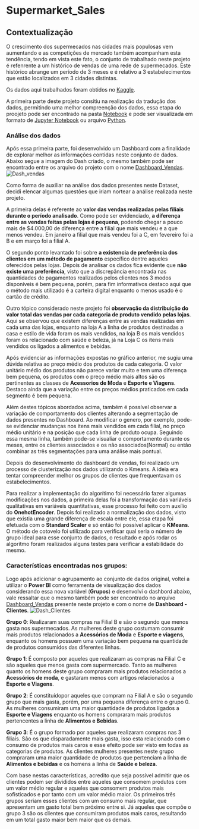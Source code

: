 # Supermarket_Sales
 
## Contextualização
O crescimento dos supermecados nas cidades mais populosas vem aumentando e as competições de mercado também acompanham esta tendência, tendo em vista este fato, o conjunto de trabalhado neste projeto é refenrente a um histórico de vendas de uma rede de supermecados. Este histórico abrange um período de 3 meses e é relativo a 3 estabelecimentos que estão localizados em 3 cidades distintas.

Os dados aqui trabalhados foram obtidos no [Kaggle](https://www.kaggle.com/datasets/aungpyaeap/supermarket-sales).

A primeira parte deste projeto consitiu na realização da tradução dos dados, permitindo uma melhor compreenção dos dados, essa etapa do proojeto pode ser encontrado na pasta [Notebook](https://github.com/MateusSampaio1/Supermarket_Sales/tree/main/Notebook) e pode ser visualizada em formato de [Jupyter Notebook](https://github.com/MateusSampaio1/Supermarket_Sales/blob/main/Notebook/Supermarket_Sales.ipynb) ou arquivo [Python](https://github.com/MateusSampaio1/Supermarket_Sales/blob/main/Notebook/Supermarket_Sales.py).

### Análise dos dados
Após essa primeira parte, foi desenvolvido um Dashboard com a finalidade de explorar melhor as informações contidas neste conjunto de dados. Abaixo segue a imagem do Dash criado, o mesmo também pode ser encontrado entre os arquivo do projeto com o nome [Dashboard_Vendas](https://github.com/MateusSampaio1/Supermarket_Sales/blob/main/Dashboard_Vendas.pbix).
![Dash_vendas](https://user-images.githubusercontent.com/107072611/195391281-b22b44f9-a84d-47ca-8d1b-8c0981cc5b6e.png)

Como forma de auxiliar na análise dos dados presentes neste Dataset, decidi elencar algumas questões que iriam nortear a análise realizada neste projeto. 

A primeira delas é referente ao **valor das vendas realizadas pelas filiais durante o período analisado**. Como pode ser evidenciado, **a diferença entre as vendas feitas pelas lojas é pequena**, podendo chegar a pouco mais de $4.000,00 de diferença entre a filial que mais vendeu e a que menos vendeu. Em janeiro a filial que mais vendeu foi a C, em fevereiro foi a B e em março foi a filial A.

O segundo ponto levantado foi sobre **a existencia de preferência dos clientes em um método de pagamento** específico dentre aqueles oferecidos pelas lojas. Depois de analisar os dados fica evidente que **não existe uma preferência**, visto que a discrepância encontrada nas quantidades de pagamentos realizados pelos clientes nos 3 modos disponíveis é bem pequena, porém, para fim informativos destaco aqui que o método mais utilizado é a carteira digital enquanto o menos usado é o cartão de crédito.

Outro tópico considerado neste projeto foi **observação da distribuição do valor total das vendas por cada categoria de produto vendido pelas lojas**. Aqui se observou que existem diferenças entre as vendas realizadas em cada uma das lojas, enquanto na loja A a linha de produtos destinadas a casa e estilo de vida foram os mais vendidos, na loja B os mais vendidos foram os relacionado com saúde e beleza, já na Loja C os itens mais vendidos os ligados a alimentos e bebidas.

Após evidenciar as informações expostas no gráfico anterior, me sugiu uma dúvida relativa ao preço médio dos produtos de cada categoria. O valor unitário médio dos produtos não parece variar muito e tem uma diferença bem pequena, os produtos com o preço médio mais altos são os pertinentes as classes de **Acessorios de Moda** e **Esporte e Viagens**. Destaco ainda que a variação entre os preços médios praticados em cada segmento é bem pequena.

Além destes tópicos abordados acima, também é possível observar a variação de comportamento dos clientes alterando a segmentação de dados presentes no Dashboard. Ao modificar o genero, por exemplo, pode-se evidenciar mudanças nos itens mais vendidos em cada filial, no preço médio unitário e na posição que cada linha de produto ocupa. Seguindo essa mesma linha, também pode-se visualiar o comportamento durante os meses, entre os clientes associados e os não associados(Normal) ou então combinar as três segmentações para uma análise mais pontual.

Depois do desenvolvimento do dashboard de vendas, foi realizado um processo de clusterização nos dados utilizando o Kmeans. A ideia era tentar compreender melhor os grupos de clientes que frequentavam os estabelecimentos. 

Para realizar a implementação do algorítimo foi necessário fazer algumas modificações nos dados, a primeira delas foi a transformação das variáveis qualitativas em variáveis quantitativas, esse processo foi feito com auxílio do **OnehotEncoder**. Depois foi realizado a normalização dos dados, visto que existia uma grande diferença de escala entre ele, essa etapa foi efetuada com o **Standard Scaler** e só então foi possível aplicar o **KMeans**. O método de cotovelo foi utilizado para verificar qual seria o número de grupo ideal para esse conjunto de dados, o resultado  e após rodar os algoritmo foram realizados alguns testes para verificar a estabilidade do mesmo.

### Características encontradas nos grupos:
Logo após adicionar o agrupamento ao conjunto de dados original, voltei a utilizar o **Power BI** como ferramenta de visualização dos dados considerando essa nova variável (**Grupos**) e desenvolvi o dashbord abaixo, vale ressaltar que o mesmo também pode ser encontrado no arquivo [Dashboard_Vendas](https://github.com/MateusSampaio1/Supermarket_Sales/blob/main/Dashboard_Vendas.pbix) presente neste projeto e com o nome de **Dashboard - Clientes**.
![Dash_Clientes](https://user-images.githubusercontent.com/107072611/195687045-7cdae593-037c-4315-8e90-1d51a08a6805.png)

**Grupo 0**: Realizaram suas compras na Filial B e são o segundo que menos gasta nos supermecados. As mulheres deste grupo costumam consumir mais produtos relacionados a **Acessórios de Moda** e **Esporte e viagens**, enquanto os homens possuem uma variação bem pequena na quantidade de produtos consumidos das diferentes linhas.

**Grupo 1**: É composto por aqueles que realizaram as compras na Filial C e são aqueles que menos gasta com supermercado. Tanto as mulheres quanto os homens deste grupo compraram mais produtos relacionados a **Acessórios de moda**, e gastaram menos com artigos relacionados a **Esporte e Viagens**. 

**Grupo 2**: É constituídopor aqueles que compram na Filial A e são o segundo grupo que mais gasta, porém, por uma pequena diferença entre o grupo 0. As mulheres consumiram uma maior quantidade de produtos ligados a **Esporte e Viagens** enquanto os homens compraram mais produtos pertencentes a linha de **Alimentos e Bebidas**.

**Grupo 3**: É o grupo formado por aqueles que realizaram compras nas 3 filiais. São os que disparadamente mais gasta, isso esta relacionado com o consumo de produtos mais caros e esse efeito pode ser visto em todas as categorias de produtos. As clientes mulheres presentes neste grupo compraram uma maior quantidade de produtos que pertenciam a linha de **Alimentos e bebidas** e os homens a linha de **Saúde e beleza**.

Com base nestas características, acredito que seja possível admitir que os clientes podem ser divididos entre aqueles que consomem produtos com um valor médio regular e aqueles que consomem produtos mais sofisticados e por tanto com um valor médio maior.  Os primeiros três grupos seriam esses clientes com um consumo mais regular, que apresentam um gasto total bem próximo entre si. Já aqueles que compõe o grupo 3 são os clientes que consumiram produtos mais caros, resultando em um total gasto maior bem maior que os demais.






